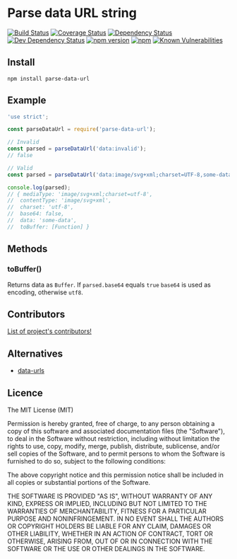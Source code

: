 # Parse data URL string

[![Build Status](https://travis-ci.org/killmenot/parse-data-url.svg?branch=master)](https://travis-ci.org/killmenot/parse-data-url)
[![Coverage Status](https://coveralls.io/repos/github/killmenot/parse-data-url/badge.svg?branch=master)](https://coveralls.io/github/killmenot/parse-data-url?branch=master)
[![Dependency Status](https://status.david-dm.org/gh/killmenot/parse-data-url.svg)](https://david-dm.org/killmenot/parse-data-url)
[![Dev Dependency Status](https://status.david-dm.org/gh/killmenot/parse-data-url.svg?type=dev)](https://david-dm.org/killmenot/parse-data-url)
[![npm version](https://img.shields.io/npm/v/parse-data-url.svg)](https://www.npmjs.com/package/parse-data-url)
[![npm](https://img.shields.io/npm/dm/parse-data-url.svg)](https://www.npmjs.com/package/parse-data-url)
[![Known Vulnerabilities](https://snyk.io/test/github/killmenot/parse-data-url/badge.svg?targetFile=package.json)](https://snyk.io/test/github/killmenot/parse-data-url?targetFile=package.json)


## Install

```
npm install parse-data-url

```


## Example

```javascript
'use strict';

const parseDataUrl = require('parse-data-url');

// Invalid
const parsed = parseDataUrl('data:invalid');
// false

// Valid
const parsed = parseDataUrl('data:image/svg+xml;charset=UTF-8,some-data'); 

console.log(parsed);
// { mediaType: 'image/svg+xml;charset=utf-8',
//  contentType: 'image/svg+xml',
//  charset: 'utf-8',
//  base64: false,
//  data: 'some-data',
//  toBuffer: [Function] }
```


## Methods

### toBuffer()

Returns data as `Buffer`. If `parsed.base64` equals `true` `base64` is used as encoding, otherwise `utf8`.


## Contributors

[List of project's contributors!](CONTRIBUTORS.md)


## Alternatives

 - [data-urls](https://github.com/jsdom/data-urls)


## Licence

The MIT License (MIT)

Permission is hereby granted, free of charge, to any person obtaining a copy
of this software and associated documentation files (the "Software"), to deal
in the Software without restriction, including without limitation the rights
to use, copy, modify, merge, publish, distribute, sublicense, and/or sell
copies of the Software, and to permit persons to whom the Software is
furnished to do so, subject to the following conditions:

The above copyright notice and this permission notice shall be included in all
copies or substantial portions of the Software.

THE SOFTWARE IS PROVIDED "AS IS", WITHOUT WARRANTY OF ANY KIND, EXPRESS OR
IMPLIED, INCLUDING BUT NOT LIMITED TO THE WARRANTIES OF MERCHANTABILITY,
FITNESS FOR A PARTICULAR PURPOSE AND NONINFRINGEMENT. IN NO EVENT SHALL THE
AUTHORS OR COPYRIGHT HOLDERS BE LIABLE FOR ANY CLAIM, DAMAGES OR OTHER
LIABILITY, WHETHER IN AN ACTION OF CONTRACT, TORT OR OTHERWISE, ARISING FROM,
OUT OF OR IN CONNECTION WITH THE SOFTWARE OR THE USE OR OTHER DEALINGS IN THE
SOFTWARE.


